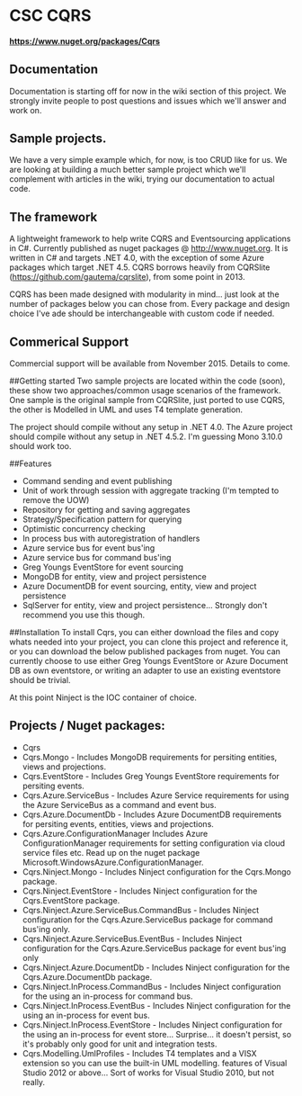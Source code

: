 # CSC CQRS
#### https://www.nuget.org/packages/Cqrs

## Documentation

Documentation is starting off for now in the wiki section of this project. We strongly invite people to post questions and issues which we'll answer and work on.

## Sample projects.

We have a very simple example which, for now, is too CRUD like for us. We are looking at building a much better sample project which we'll complement with articles in the wiki, trying our documentation to actual code.

## The framework
A lightweight framework to help write CQRS and Eventsourcing applications in C#. Currently published as nuget packages @ http://www.nuget.org. It is written in C# and targets .NET 4.0, with the exception of some Azure packages which target .NET 4.5. CQRS borrows heavily from CQRSlite (https://github.com/gautema/cqrslite), from some point in 2013.

CQRS has been made designed with modularity in mind... just look at the number of packages below you can chose from. Every package and design choice I've ade should be interchangeable with custom code if needed.

## Commerical Support
Commercial support will be available from November 2015. Details to come.

##Getting started
Two sample projects are located within the code (soon), these show two approaches/common usage scenarios of the framework. One sample is the original sample from CQRSlite, just ported to use CQRS, the other is Modelled in UML and uses T4 template generation.

The project should compile without any setup in .NET 4.0. The Azure project should compile without any setup in .NET 4.5.2. I'm guessing Mono 3.10.0 should work too.

##Features
* Command sending and event publishing
* Unit of work through session with aggregate tracking (I'm tempted to remove the UOW)
* Repository for getting and saving aggregates
* Strategy/Specification pattern for querying
* Optimistic concurrency checking
* In process bus with autoregistration of handlers
* Azure service bus for event bus'ing
* Azure service bus for command bus'ing
* Greg Youngs EventStore for event sourcing
* MongoDB for entity, view and project persistence
* Azure DocumentDB for event sourcing, entity, view and project persistence
* SqlServer for entity, view and project persistence... Strongly don't recommend you use this though.

##Installation
To install Cqrs,  you can either download the files and copy whats needed into your project, you can clone this project and reference it, or you can download the below published packages  from nuget. You can currently choose to use either Greg Youngs EventStore or Azure Document DB as own eventstore, or writing an adapter to use an existing eventstore should be trivial.

At this point Ninject is the IOC container of choice.

## Projects / Nuget packages:

* Cqrs
* Cqrs.Mongo - Includes MongoDB requirements for persiting entities, views and projections.
* Cqrs.EventStore - Includes Greg Youngs EventStore requirements for persiting events.
* Cqrs.Azure.ServiceBus - Includes Azure Service requirements for using the Azure ServiceBus as a command and event bus.
* Cqrs.Azure.DocumentDb - Includes Azure DocumentDB requirements for persiting events, entities, views and projections.
* Cqrs.Azure.ConfigurationManager Includes Azure ConfigurationManager requirements for setting configuration via cloud service files etc. Read up on the nuget package Microsoft.WindowsAzure.ConfigurationManager.
* Cqrs.Ninject.Mongo - Includes Ninject configuration for the Cqrs.Mongo package.
* Cqrs.Ninject.EventStore - Includes Ninject configuration for the Cqrs.EventStore package.
* Cqrs.Ninject.Azure.ServiceBus.CommandBus - Includes Ninject configuration for the Cqrs.Azure.ServiceBus package for command bus'ing only.
* Cqrs.Ninject.Azure.ServiceBus.EventBus - Includes Ninject configuration for the Cqrs.Azure.ServiceBus package for event bus'ing only
* Cqrs.Ninject.Azure.DocumentDb - Includes Ninject configuration for the Cqrs.Azure.DocumentDb package.
* Cqrs.Ninject.InProcess.CommandBus - Includes Ninject configuration for the using an in-process for command bus.
* Cqrs.Ninject.InProcess.EventBus - Includes Ninject configuration for the using an in-process for event bus.
* Cqrs.Ninject.InProcess.EventStore - Includes Ninject configuration for the using an in-process for event store... Surprise... it doesn't persist, so it's probably only good for unit and integration tests.
* Cqrs.Modelling.UmlProfiles - Includes T4 templates and a VISX extension so you can use the built-in UML modelling. features of Visual Studio 2012 or above... Sort of works for Visual Studio 2010, but not really.
